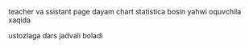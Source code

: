 teacher va ssistant page dayam chart statistica bosin yahwi oquvchila xaqida



ustozlaga dars jadvali boladi 

